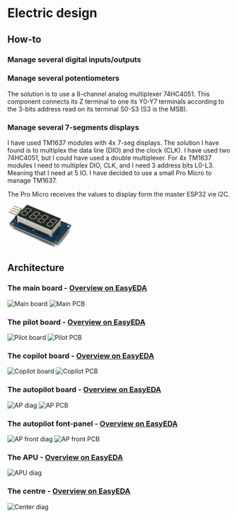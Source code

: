 # Electric design
## How-to
### Manage several digital inputs/outputs

### Manage several potentiometers
The solution is to use a 8-channel analog multiplexer 74HC4051. This component connects its Z terminal to one its Y0-Y7 terminals according to the 3-bits address read on its terminal S0-S3 (S3 is the MSB).

### Manage several 7-segments displays
I have used TM1637 modules with 4x 7-seg displays. The solution I have found is to multiplex the data line (DIO) and the clock (CLK). I have used two 74HC4051, but I could have used a double multiplexer.
For 4x TM1637 modules I need to multiplex DIO, CLK, and I need 3 address bits L0-L3. Meaning that I need at 5 IO.
I have decided to use a small Pro Micro to manage TM1637.  

The Pro Micro receives the values to display form the master ESP32 vie I2C.  

![Module TM1637](Images/item_XL_25709278_43262978.jpg)

## Architecture
### The main board - [Overview on EasyEDA](https://easyeda.com/arnaud.dessein/CessnaCitationX_MainESP32)
![Main board](https://image.easyeda.com/histories/7628719679894128ae6eaa743a7f1e7e.png)
![Main PCB](https://image.easyeda.com/histories/d7d3c80a52c745958e94a10e93038830.png)

### The pilot board - [Overview on EasyEDA](https://easyeda.com/arnaud.dessein/cessnacitationx_pilotboard)
![Pilot board](https://image.easyeda.com/histories/1303b27b57a742ecba7c94e3f0c2dfaf.png)
![Pilot PCB](https://image.easyeda.com/histories/e094accda3f04a1eb617e81665ecf808.png)

### The copilot board - [Overview on EasyEDA](https://easyeda.com/arnaud.dessein/cessnacitationx_copilotboard)
![Copilot board](https://image.easyeda.com/histories/ffcce53339224ba8bd77f2dd7e9056c0.png)
![Copilot PCB](https://image.easyeda.com/histories/367ac23a22fe4a98aac45d19dad16633.png)

### The autopilot board - [Overview on EasyEDA](https://easyeda.com/arnaud.dessein/cessnacitationx_autopilot)
![AP diag](https://image.easyeda.com/histories/917b309d725c421fa47abd116abbc973.png)
![AP PCB](https://image.easyeda.com/histories/c5539fca08c144fc8097a1c4f096140a.png)

### The autopilot font-panel  - [Overview on EasyEDA](https://easyeda.com/arnaud.dessein/cessnacitationx_ap_front)
![AP front diag](https://image.easyeda.com/histories/e0df7eb012a64a4aa807cc20b3b47331.png)
![AP front PCB](https://image.easyeda.com/histories/807bc9d5edad43bba0ebf1163297100b.png)

### The APU - [Overview on EasyEDA](https://easyeda.com/arnaud.dessein/cessnacitationx_autopilot)
![APU diag](https://image.easyeda.com/histories/6c3e2af034e8406aac63f046f377030a.png)

### The centre - [Overview on EasyEDA](https://easyeda.com/arnaud.dessein/cessnacitationx_center)
![Center diag](https://image.easyeda.com/histories/06a904d6bcd64382bdad4a49099f61e0.png)
